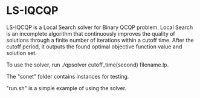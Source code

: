 # LS-IQCQP
LS-IQCQP is a Local Search solver for Binary QCQP problem.
Local Search is an incomplete algorithm that continuously improves the quality of solutions through a finite number of iterations within a cutoff time. After the cutoff period, it outputs the found optimal objective function value and solution set.






To use the solver,  run ./qpsolver cutoff_time(second) filename.lp. 


The "sonet" folder contains instances for testing.

"run.sh" is a simple example of using the solver.
